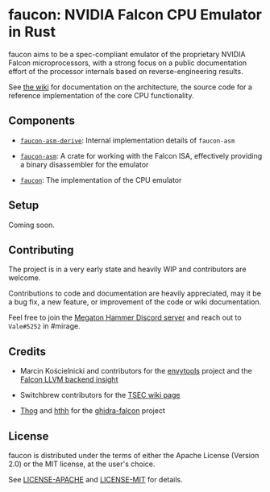 # faucon: NVIDIA Falcon CPU Emulator in Rust

faucon aims to be a spec-compliant emulator of the proprietary NVIDIA Falcon microprocessors,
with a strong focus on a public documentation effort of the processor internals based on
reverse-engineering results.

See [the wiki](https://github.com/vbe0201/faucon/wiki) for documentation on the architecture,
the source code for a reference implementation of the core CPU functionality.

## Components

- [`faucon-asm-derive`](./faucon-asm-derive): Internal implementation details of `faucon-asm`

- [`faucon-asm`](./faucon-asm): A crate for working with the Falcon ISA, effectively providing
a binary disassembler for the emulator

- [`faucon`](./src): The implementation of the CPU emulator

## Setup

Coming soon.

## Contributing

The project is in a very early state and heavily WIP and contributors are welcome.

Contributions to code and documentation are heavily appreciated, may it be a bug fix,
a new feature, or improvement of the code or wiki documentation.

Feel free to join the [Megaton Hammer Discord server](https://discord.gg/MZJbNZY) and
reach out to `Vale#5252` in #mirage.

## Credits

- Marcin Kościelnicki and contributors for the [envytools](https://github.com/envytools/envytools)
project and the [Falcon LLVM backend insight](https://0x04.net/%7Emwk/Falcon.html)

- Switchbrew contributors for the [TSEC wiki page](https://switchbrew.org/wiki/TSEC)

- [Thog](https://github.com/Thog) and [hthh](https://github.com/hthh) for the
[ghidra-falcon](https://github.com/Thog/ghidra_falcon) project

## License

faucon is distributed under the terms of either the Apache License (Version 2.0) or the
MIT license, at the user's choice.

See [LICENSE-APACHE](./LICENSE-APACHE) and [LICENSE-MIT](./LICENSE-MIT) for details.
